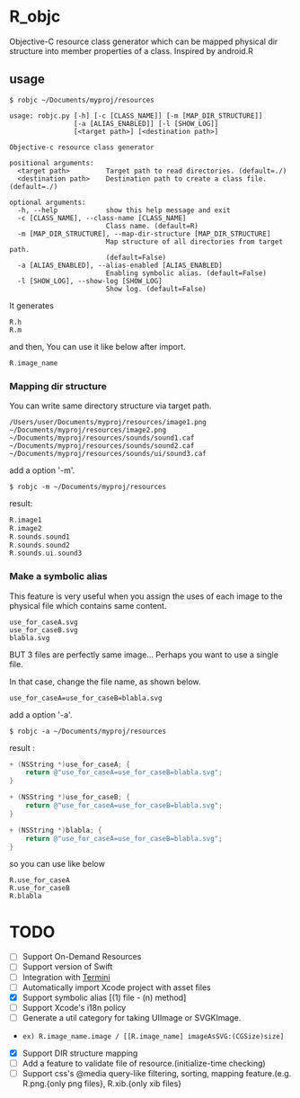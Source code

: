 # R_objc

Objective-C resource class generator which can be mapped physical dir structure into member properties of a class. Inspired by android.R

## usage
```
$ robjc ~/Documents/myproj/resources
```
```
usage: robjc.py [-h] [-c [CLASS_NAME]] [-m [MAP_DIR_STRUCTURE]]
                [-a [ALIAS_ENABLED]] [-l [SHOW_LOG]]
                [<target path>] [<destination path>]

Objective-c resource class generator

positional arguments:
  <target path>         Target path to read directories. (default=./)
  <destination path>    Destination path to create a class file. (default=./)

optional arguments:
  -h, --help            show this help message and exit
  -c [CLASS_NAME], --class-name [CLASS_NAME]
                        Class name. (default=R)
  -m [MAP_DIR_STRUCTURE], --map-dir-structure [MAP_DIR_STRUCTURE]
                        Map structure of all directories from target path.
                        (default=False)
  -a [ALIAS_ENABLED], --alias-enabled [ALIAS_ENABLED]
                        Enabling symbolic alias. (default=False)
  -l [SHOW_LOG], --show-log [SHOW_LOG]
                        Show log. (default=False)
```
It generates
```
R.h
R.m
```

and then, You can use it like below after import.
```objective-c
R.image_name
```

### Mapping dir structure
You can write same directory structure via target path.
```
/Users/user/Documents/myproj/resources/image1.png
~/Documents/myproj/resources/image2.png
~/Documents/myproj/resources/sounds/sound1.caf
~/Documents/myproj/resources/sounds/sound2.caf
~/Documents/myproj/resources/sounds/ui/sound3.caf
```
add a option '-m'.
```
$ robjc -m ~/Documents/myproj/resources
```

result:
```objective-c
R.image1
R.image2
R.sounds.sound1
R.sounds.sound2
R.sounds.ui.sound3
```

### Make a symbolic alias
This feature is very useful when you assign the uses of each image to the physical file which contains same content.
```
use_for_caseA.svg
use_for_caseB.svg
blabla.svg
```

BUT 3 files are perfectly same image... Perhaps you want to use a single file.

In that case, change the file name, as shown below.

```
use_for_caseA=use_for_caseB=blabla.svg
```
add a option '-a'.
```
$ robjc -a ~/Documents/myproj/resources
```

result :
```objective-c
+ (NSString *)use_for_caseA; {
    return @"use_for_caseA=use_for_caseB=blabla.svg";
}

+ (NSString *)use_for_caseB; {
    return @"use_for_caseA=use_for_caseB=blabla.svg";
}

+ (NSString *)blabla; {
    return @"use_for_caseA=use_for_caseB=blabla.svg";
}

```

so you can use like below
```
R.use_for_caseA
R.use_for_caseB
R.blabla
```

# TODO
* [ ] Support On-Demand Resources
* [ ] Support version of Swift
* [ ] Integration with [Termini](https://github.com/metasmile/termini)
* [ ] Automatically import Xcode project with asset files
* [x] Support symbolic alias [(1) file - (n) method]
* [ ] Support Xcode's i18n policy
* [ ] Generate a util category for taking UIImage or SVGKImage.
* ```ex) R.image_name.image / [[R.image_name] imageAsSVG:(CGSize)size]```
* [x] Support DIR structure mapping
* [ ] Add a feature to validate file of resource.(initialize-time checking)
* [ ] Support css's @media query-like filtering, sorting, mapping feature.(e.g. R.png.{only png files}, R.xib.{only xib files}
